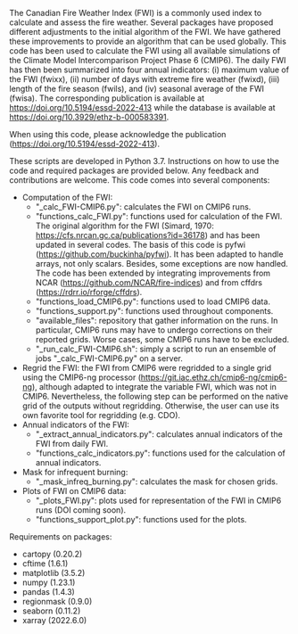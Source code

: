 The Canadian Fire Weather Index (FWI) is a commonly used index to calculate and assess the fire weather. Several packages have proposed different adjustments to the initial algorithm of the FWI. We have gathered these improvements to provide an algorithm that can be used globally. This code has been used to calculate the FWI using all available simulations of the Climate Model Intercomparison Project Phase 6 (CMIP6). The daily FWI has then been summarized into four annual indicators: (i) maximum value of the FWI (fwixx), (ii) number of days with extreme fire weather (fwixd), (iii) length of the fire season (fwils), and (iv) seasonal average of the FWI (fwisa). The corresponding publication is available at https://doi.org/10.5194/essd-2022-413 while the database is available at https://doi.org/10.3929/ethz-b-000583391. 

When using this code, please acknowledge the publication (https://doi.org/10.5194/essd-2022-413).

These scripts are developed in Python 3.7. Instructions on how to use the code and required packages are provided below. Any feedback and contributions are welcome.
This code comes into several components:
 * Computation of the FWI:
	- "_calc_FWI-CMIP6.py": calculates the FWI on CMIP6 runs.
	- "functions_calc_FWI.py": functions used for calculation of the FWI. The original algorithm for the FWI (Simard, 1970: https://cfs.nrcan.gc.ca/publications?id=36178) and has been updated in several codes. The basis of this code is pyfwi (https://github.com/buckinha/pyfwi). It has been adapted to handle arrays, not only scalars. Besides, some exceptions are now handled. The code has been extended by integrating improvements from NCAR (https://github.com/NCAR/fire-indices) and from cffdrs (https://rdrr.io/rforge/cffdrs).
	- "functions_load_CMIP6.py": functions used to load CMIP6 data.
	- "functions_support.py": functions used throughout components.
	- "available_files": repository that gather information on the runs. In particular, CMIP6 runs may have to undergo corrections on their reported grids. Worse cases, some CMIP6 runs have to be excluded.
	- "_run_calc_FWI-CMIP6.sh": simply a script to run an ensemble of jobs "_calc_FWI-CMIP6.py" on a server.
 * Regrid the FWI: the FWI from CMIP6 were regridded to a single grid using the CMIP6-ng processor (https://git.iac.ethz.ch/cmip6-ng/cmip6-ng), although adapted to integrate the variable FWI, which was not in CMIP6. Nevertheless, the following step can be performed on the native grid of the outputs without regridding. Otherwise, the user can use its own favorite tool for regridding (e.g. CDO).
 * Annual indicators of the FWI:
	- "_extract_annual_indicators.py": calculates annual indicators of the FWI from daily FWI.
	- "functions_calc_indicators.py": functions used for the calculation of annual indicators.
 * Mask for infrequent burning:
	- "_mask_infreq_burning.py": calculates the mask for chosen grids.
 * Plots of FWI on CMIP6 data:
	- "_plots_FWI.py": plots used for representation of the FWI in CMIP6 runs (DOI coming soon).
	- "functions_support_plot.py": functions used for the plots.


Requirements on packages:
 - cartopy (0.20.2)
 - cftime (1.6.1)
 - matplotlib (3.5.2)
 - numpy (1.23.1)
 - pandas (1.4.3)
 - regionmask (0.9.0)
 - seaborn (0.11.2)
 - xarray (2022.6.0)
